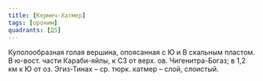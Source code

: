 ```yaml
---
title: [Кермеч-Хатмер]
tags: [ороним]
quadrants: [Д5]
---
```


Куполообразная голая вершина, опоясанная с Ю и В скальным пластом. В ю-вост.
части Караби-яйлы, к СЗ от верх. ов. Чигенитра-Богаз; в 1,2 км к Ю от оз.
Эгиз-Тинах – ср. тюрк. катмер – слой, слоистый.
